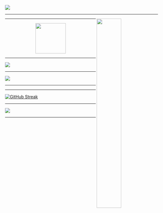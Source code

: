 <img src="https://github.com/Divyanshu-85/Required-Document/blob/main/Gif/Book%201.gif">
<hr>
<div>
  <img align="right" width="40%" src="https://github.com/Divyanshu-85/Required-Document/blob/main/Gif/HUD%20Element.gif">
</div>
<hr>
<div id="header" align="center">
  <img src="https://github.com/Divyanshu-85/Required-Document/blob/main/Gif/1e07006a913e1f2148cd01633e6b30ac.gif" width="100"/>
</div>
<hr>
<img src="https://github.com/Divyanshu-85/Required-Document/blob/main/Gif/G%20I%20F%20-%20Geometrie%20Fluide%20-%20Preziosaghirlanda.gif "> 
<hr>
<img src="https://github.com/Divyanshu-85/Required-Document/blob/main/DP....gif.gif">

<hr>
<a href="https://git.io/streak-stats">
  <hr>
  <img src="https://github-readme-streak-stats.herokuapp.com?user=Divyanshu-85&theme=dark&date_format=M%20j%5B%2C%20Y%5D&exclude_days=Sun%2CMon%2CTue%2CWed%2CThu%2CFri%2CSat&ring=EB0000" alt="GitHub Streak" /></a>

<hr>


 <img src="https://github.com/Divyanshu-85/Required-Document/blob/main/Skills_Animation_Dark.gif">

<hr>
















